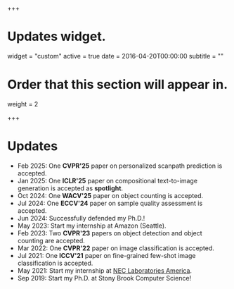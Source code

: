 +++
# Updates widget.
widget = "custom"
active = true
date = 2016-04-20T00:00:00
subtitle = ""

# Order that this section will appear in.
weight = 2


+++

# Updates

* Feb 2025: One **CVPR'25** paper on personalized scanpath prediction is accepted.
* Jan 2025: One **ICLR'25** paper on compositional text-to-image generation is accepted as **spotlight**.
* Oct 2024: One **WACV'25** paper on object counting is accepted.
* Jul 2024: One **ECCV'24** paper on sample quality assessment is accepted.
* Jun 2024: Successfully defended my Ph.D.!
* May 2023: Start my internship at Amazon (Seattle).
* Feb 2023: Two **CVPR'23** papers on object detection and object counting are accepted.
* Mar 2022: One **CVPR'22** paper on image classification is accepted.
* Jul 2021: One **ICCV'21** paper on fine-grained few-shot image classification is accepted.
* May 2021: Start my internship at <a href="https://www.nec-labs.com/research-departments/media-analytics/media-analytics-home">NEC Laboratories America</a>.
* Sep 2019: Start my Ph.D. at Stony Brook Computer Science!
